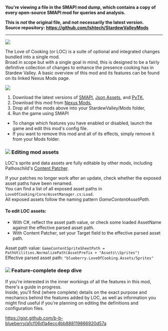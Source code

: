 **You're viewing a file in the SMAPI mod dump, which contains a copy of every open-source SMAPI mod
for queries and analysis.**

**This is _not_ the original file, and not necessarily the latest version.**  
**Source repository: https://github.com/lshtech/StardewValleyMods**

----

![](https://i.imgur.com/WfFkBGI.png)

The Love of Cooking (or LOC) is a suite of optional and integrated changes bundled into a single mod.  
Broad in scope but with a single goal in mind, this is designed to be a fairly definitive collection of changes to enhance the presence cooking has in Stardew Valley. 
A basic overview of this mod and its features can be found on its linked Nexus Mods page.  


![](https://i.imgur.com/y5GeriD.png)

1. Download the latest versions of [SMAPI](https://smapi.io), [Json Assets](https://www.nexusmods.com/stardewvalley/mods/1720), and [PyTK](https://www.nexusmods.com/stardewvalley/mods/1726),
2. Download this mod from [Nexus Mods](https://www.nexusmods.com/stardewvalley/mods/6830),
3. Drop all of the mods above into your StardewValley/Mods folder,
4. Run the game using SMAPI

+  To change which features you have enabled or disabled, launch the game and edit this mod's config file.  
+  If you want to remove this mod and all of its effects, simply remove it from your Mods folder.

### ![](https://i.imgur.com/QyZQGVb.png) Editing mod assets

LOC's sprite and data assets are fully editable by other mods, including Pathoschild's [Content Patcher](https://github.com/Pathoschild/StardewMods/tree/stable/ContentPatcher).  

If your patches no longer work after an update, check whether the exposed asset paths have been renamed.  
You can find a list of all exposed asset paths in `LoveOfCooking/Core/AssetManager.cs:Load`.  
All exposed assets follow the naming pattern *GameContentAssetPath.*

#### To edit LOC assets:  
- With C#, reflect the asset path value, or check some loaded AssetName against the effective parsed asset path.  
- With Content Patcher, set your Target field to the effective parsed asset path.

Asset path value: `GameContentSpriteSheetPath = PathUtilities.NormalizePath(AssetPrefix + "Assets\\Sprites")`  
Effective parsed asset path: `"blueberry.LoveOfCooking.Assets/Sprites"`

### ![](https://i.imgur.com/QyZQGVb.png) Feature-complete deep dive

If you're interested in the inner workings of all the features in this mod, there's a guide in progress.  
Inside, you'll find (where complete) details on the exact purpose and mechanics behind the features added by LOC, as well as information you might find useful if you're planning on editing the definitions and configuration files.


https://gist.github.com/b-b-blueberry/a1cf06d1a4ecc4bb888119866920d57a

